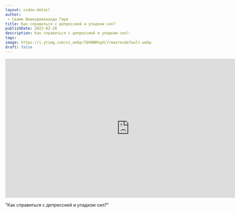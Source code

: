 ```yaml
---
layout: video-detail
author:
 - Свами Вишнудевананда Гири
title: Как справиться с депрессией и упадком сил?
publishDate: 2023-02-28
description: Как справиться с депрессией и упадком сил?. 
tags: 
image: https://i.ytimg.com/vi_webp/7QVNBRkgVLY/maxresdefault.webp
draft: false
---
```


<iframe width="790" height="444" src="https://www.youtube.com/embed/7QVNBRkgVLY" frameborder="0" allowfullscreen=""></iframe> 

  "Как справиться с депрессией и упадком сил?"

  

 